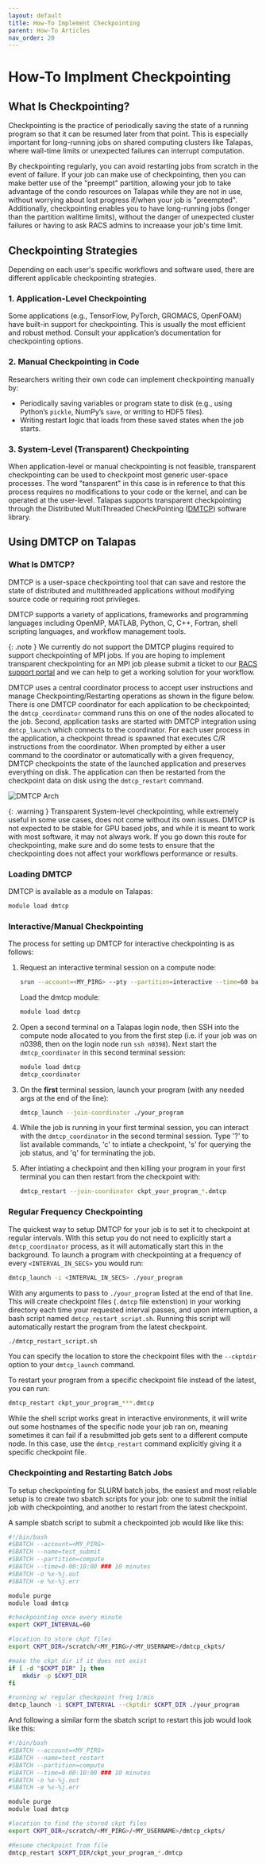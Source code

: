 ```yaml
---
layout: default
title: How-To Implement Checkpointing
parent: How-To Articles
nav_order: 20
---
```


# How-To Implment Checkpointing

## What Is Checkpointing?

Checkpointing is the practice of periodically saving the state of a running program so that it can be resumed later from that point.
This is especially important for long-running jobs on shared computing clusters like Talapas, where wall-time limits or unexpected
failures can interrupt computation.

By checkpointing regularly, you can avoid restarting jobs from scratch in the event of failure. If your job can make use of checkpointing,
then you can make better use of the "preempt" partition, allowing your job to take advantage of the condo resources on Talapas while they are not in use,
without worrying about lost progress if/when your job is "preempted". Additionally, checkpointing enables you to have long-running jobs (longer than the partition walltime limits),
without the danger of unexpected cluster failures or having to ask RACS admins to increaase your job's time limit.

## Checkpointing Strategies

Depending on each user's specific workflows and software used, there are different applicable checkpointing strategies.

### 1. Application-Level Checkpointing

Some applications (e.g., TensorFlow, PyTorch, GROMACS, OpenFOAM) have built-in support for checkpointing.
This is usually the most efficient and robust method. Consult your application’s documentation for checkpointing options.

### 2. Manual Checkpointing in Code

Researchers writing their own code can implement checkpointing manually by:

- Periodically saving variables or program state to disk (e.g., using Python’s `pickle`, NumPy’s `save`, or writing to HDF5 files).
- Writing restart logic that loads from these saved states when the job starts.

### 3. System-Level (Transparent) Checkpointing

When application-level or manual checkpointing is not feasible, transparent checkpointing can be used to checkpoint most generic user-space processes.
The word "tansparent" in this case is in reference to that this process requires no modifications to your code or the kernel, and can be operated at the user-level.
Talapas supports transparent checkpointing through the Distributed MultiThreaded CheckPointing ([DMTCP](https://dmtcp.sourceforge.net/)) software library.

## Using DMTCP on Talapas

### What Is DMTCP?

DMTCP is a user-space checkpointing tool that can save and restore the state of distributed and multithreaded applications without modifying source code or requiring root privileges.

DMTCP supports a variety of applications, frameworks and programming languages including OpenMP, MATLAB, Python, C, C++, Fortran, shell scripting languages, and workflow management tools.

{: .note }
We currently do not support the DMTCP plugins required to support checkpointing of MPI jobs. If you are hoping to implement transparent checkpointing for an MPI job please submit a ticket to our [RACS support portal](https://hpcrcf.atlassian.net/servicedesk/customer/portal/1) and we can help to get a working solution for your workflow.

DMTCP uses a central coordinator process to accept user instructions and manage Checkpointing/Restarting operations as shown in the figure below. There is one DMTCP coordinator for each application to be checkpointed; the `dmtcp_coordinator` command runs this on one of the nodes allocated to the job. Second, application tasks are started with DMTCP integration using `dmtcp_launch` which connects to the coordinator. For each user process in the application, a checkpoint thread is spawned that executes C/R instructions from the coordinator. When prompted by either a user command to the coordinator or automatically with a given frequency, DMTCP checkpoints the state of the launched application and preserves everything on disk. The application can then be restarted from the checkpoint data on disk using the `dmtcp_restart` command.

![DMTCP Arch](../../assets/images/dmtcp_arch.png)

{: .warning }
Transparent System-level checkpointing, while extremely useful in some use cases, does not come without its own issues.
DMTCP is not expected to be stable for GPU based jobs, and while it is meant to work with most software, it may not always work.
If you go down this route for checkpointing, make sure and do some tests to ensure that the checkpointing does not affect your workflows performance or results.

### Loading DMTCP

DMTCP is available as a module on Talapas:

```bash
module load dmtcp
```

### Interactive/Manual Checkpointing

The process for setting up DMTCP for interactive checkpointing is as follows:

1. Request an interactive terminal session on a compute node:

    ```bash
    srun --account=<MY_PIRG> --pty --partition=interactive --time=60 bash
    ```

    Load the dmtcp module:

    ```bash
    module load dmtcp
    ```

2. Open a second terminal on a Talapas login node, then SSH into the compute node allocated to you from the first step (i.e. if your job was on n0398, then on the login node run `ssh n0398`). Next start the `dmtcp_coordinator` in this second terminal session:

    ```bash
    module load dmtcp
    dmtcp_coordinator
    ```

3. On the **first** terminal session, launch your program (with any needed args at the end of the line):

    ```bash
    dmtcp_launch --join-coordinator ./your_program
    ```

4. While the job is running in your first terminal session, you can interact with the `dmtcp_coordinator` in the second terminal session. Type '?' to list available commands, 'c' to intiate a checkpoint, 's' for querying the job status, and 'q' for terminating the job.

5. After intiating a checkpoint and then killing your program in your first terminal you can then restart from the checkpoint with:

    ```bash
    dmtcp_restart --join-coordinator ckpt_your_program_*.dmtcp
    ```

### Regular Frequency Checkpointing

The quickest way to setup DMTCP for your job is to set it to checkpoint at regular intervals. With this setup you do not need to explicitly start a
`dmtcp_coordinator` process, as it will automatically start this in the background. To launch a program with checkpointing at a frequency of every `<INTERVAL_IN_SECS>` you would run:

```bash
dmtcp_launch -i <INTERVAL_IN_SECS> ./your_program
```

With any arguments to pass to `./your_program` listed at the end of that line. This will create checkpoint files (`.dmtcp` file extenstion) in your working directory each time your requested interval passes,
and upon interruption, a bash script named `dmtcp_restart_script.sh`. Running this script will automatically restart the program from the latest checkpoint.

```bash
./dmtcp_restart_script.sh
```

You can specify the location to store the checkpoint files with the `--ckptdir` option to your `dmtcp_launch` command.

To restart your program from a specific checkpoint file instead of the latest, you can run:

```bash
dmtcp_restart ckpt_your_program_***.dmtcp
```

While the shell script works great in interactive environments, it will write out some hostnames of the specific node your job ran on, meaning sometimes it can fail if a resubmitted job
gets sent to a different compute node. In this case, use the `dmtcp_restart` command explicitly giving it a specific checkpoint file.

### Checkpointing and Restarting Batch Jobs

To setup checkpointing for SLURM batch jobs, the easiest and most reliable setup is to create two sbatch scripts for your job: one to submit the initial job with checkpointing, and another to restart from the latest checkpoint.

A sample sbatch script to submit a checkpointed job would like like this:

```bash
#!/bin/bash
#SBATCH --account=<MY_PIRG>
#SBATCH --name=test_submit
#SBATCH --partition=compute
#SBATCH --time=0-00:10:00 ### 10 minutes
#SBATCH -o %x-%j.out
#SBATCH -e %x-%j.err

module purge
module load dmtcp

#checkpointing once every minute
export CKPT_INTERVAL=60

#location to store ckpt files
export CKPT_DIR=/scratch/<MY_PIRG>/<MY_USERNAME>/dmtcp_ckpts/

#make the ckpt dir if it does not exist
if [ -d "$CKPT_DIR" ]; then
    mkdir -p $CKPT_DIR
fi

#running w/ regular checkpoint freq 1/min
dmtcp_launch -i $CKPT_INTERVAL --ckptdir $CKPT_DIR ./your_program
```

And following a similar form the sbatch script to restart this job would look like this:

```bash
#!/bin/bash
#SBATCH --account=<MY_PIRG>
#SBATCH --name=test_restart
#SBATCH --partition=compute
#SBATCH --time=0-00:10:00 ### 10 minutes
#SBATCH -o %x-%j.out
#SBATCH -e %x-%j.err

module purge
module load dmtcp

#location to find the stored ckpt files
export CKPT_DIR=/scratch/<MY_PIRG>/<MY_USERNAME>/dmtcp_ckpts/

#Resume checkpoint from file
dmtcp_restart $CKPT_DIR/ckpt_your_program_*.dmtcp
```
